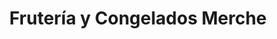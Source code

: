 ---
title: "Frutería y Congelados Merche"
url: /granada/fruteria-y-congelados-merche/
shop: frutería
---
